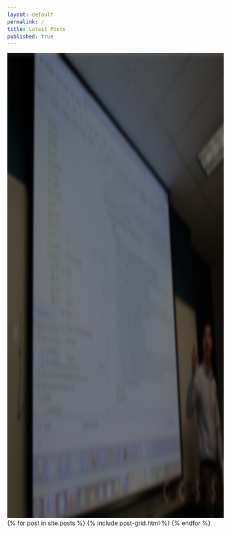 ```yaml
---
layout: default
permalink: /
title: Latest Posts
published: true
---
```

<img src="./images/techtalk.png" alt="tech talk"  height="1080" width="1920">
<div class="tiles">
{% for post in site.posts %}
	{% include post-grid.html %}
{% endfor %}
</div><!-- /.tiles -->
